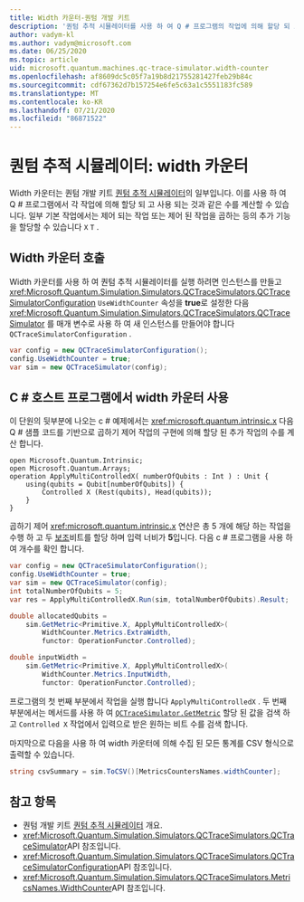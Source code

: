 ```yaml
---
title: Width 카운터-퀀텀 개발 키트
description: '퀀텀 추적 시뮬레이터를 사용 하 여 Q # 프로그램의 작업에 의해 할당 되 고 사용 되는 작업의 수를 계산 하는 Microsoft QDK width 카운터에 대해 알아봅니다.'
author: vadym-kl
ms.author: vadym@microsoft.com
ms.date: 06/25/2020
ms.topic: article
uid: microsoft.quantum.machines.qc-trace-simulator.width-counter
ms.openlocfilehash: af8609dc5c05f7a19b8d21755281427feb29b84c
ms.sourcegitcommit: cdf67362d7b157254e6fe5c63a1c5551183fc589
ms.translationtype: MT
ms.contentlocale: ko-KR
ms.lasthandoff: 07/21/2020
ms.locfileid: "86871522"
---
```

# <a name="quantum-trace-simulator-width-counter"></a>퀀텀 추적 시뮬레이터: width 카운터

Width 카운터는 퀀텀 개발 키트 [퀀텀 추적 시뮬레이터](xref:microsoft.quantum.machines.qc-trace-simulator.intro)의 일부입니다. 이를 사용 하 여 Q # 프로그램에서 각 작업에 의해 할당 되 고 사용 되는 것과 같은 수를 계산할 수 있습니다. 일부 기본 작업에서는 제어 되는 작업 또는 제어 된 작업을 곱하는 등의 추가 기능을 할당할 수 있습니다 `X` `T` .

## <a name="invoking-the-width-counter"></a>Width 카운터 호출

Width 카운터를 사용 하 여 퀀텀 추적 시뮬레이터를 실행 하려면 인스턴스를 만들고 <xref:Microsoft.Quantum.Simulation.Simulators.QCTraceSimulators.QCTraceSimulatorConfiguration> `UseWidthCounter` 속성을 **true**로 설정한 다음 <xref:Microsoft.Quantum.Simulation.Simulators.QCTraceSimulators.QCTraceSimulator> 를 매개 변수로 사용 하 여 새 인스턴스를 만들어야 합니다 `QCTraceSimulatorConfiguration` . 

```csharp
var config = new QCTraceSimulatorConfiguration();
config.UseWidthCounter = true;
var sim = new QCTraceSimulator(config);
```

## <a name="using-the-width-counter-in-a-c-host-program"></a>C # 호스트 프로그램에서 width 카운터 사용

이 단원의 뒷부분에 나오는 c # 예제에서는 <xref:microsoft.quantum.intrinsic.x> 다음 Q # 샘플 코드를 기반으로 곱하기 제어 작업의 구현에 의해 할당 된 추가 작업의 수를 계산 합니다.

```qsharp
open Microsoft.Quantum.Intrinsic;
open Microsoft.Quantum.Arrays;
operation ApplyMultiControlledX( numberOfQubits : Int ) : Unit {
    using(qubits = Qubit[numberOfQubits]) {
        Controlled X (Rest(qubits), Head(qubits));
    } 
}
```

곱하기 제어 <xref:microsoft.quantum.intrinsic.x> 연산은 총 5 개에 해당 하는 작업을 수행 하 고 두 [보조](xref:microsoft.quantum.glossary#ancilla)비트를 할당 하며 입력 너비가 **5**입니다. 다음 c # 프로그램을 사용 하 여 개수를 확인 합니다.

```csharp 
var config = new QCTraceSimulatorConfiguration();
config.UseWidthCounter = true;
var sim = new QCTraceSimulator(config);
int totalNumberOfQubits = 5;
var res = ApplyMultiControlledX.Run(sim, totalNumberOfQubits).Result;

double allocatedQubits = 
    sim.GetMetric<Primitive.X, ApplyMultiControlledX>(
        WidthCounter.Metrics.ExtraWidth,
        functor: OperationFunctor.Controlled); 

double inputWidth =
    sim.GetMetric<Primitive.X, ApplyMultiControlledX>(
        WidthCounter.Metrics.InputWidth,
        functor: OperationFunctor.Controlled);
```

프로그램의 첫 번째 부분에서 작업을 실행 합니다 `ApplyMultiControlledX` . 두 번째 부분에서는 메서드를 사용 하 여 [`QCTraceSimulator.GetMetric`](https://docs.microsoft.com/dotnet/api/microsoft.quantum.simulation.simulators.qctracesimulators.qctracesimulator.getmetric) 할당 된 값을 검색 하 고 `Controlled X` 작업에서 입력으로 받은 원하는 비트 수를 검색 합니다. 

마지막으로 다음을 사용 하 여 width 카운터에 의해 수집 된 모든 통계를 CSV 형식으로 출력할 수 있습니다.
```csharp
string csvSummary = sim.ToCSV()[MetricsCountersNames.widthCounter];
```

## <a name="see-also"></a>참고 항목

- 퀀텀 개발 키트 [퀀텀 추적 시뮬레이터](xref:microsoft.quantum.machines.qc-trace-simulator.intro) 개요.
- <xref:Microsoft.Quantum.Simulation.Simulators.QCTraceSimulators.QCTraceSimulator>API 참조입니다.
- <xref:Microsoft.Quantum.Simulation.Simulators.QCTraceSimulators.QCTraceSimulatorConfiguration>API 참조입니다.
- <xref:Microsoft.Quantum.Simulation.Simulators.QCTraceSimulators.MetricsNames.WidthCounter>API 참조입니다.
